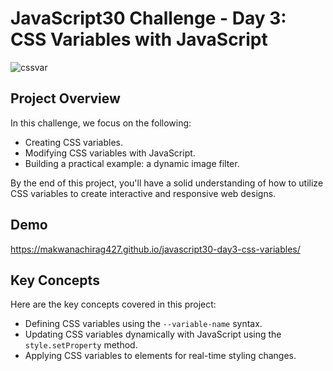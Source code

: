 # JavaScript30 Challenge - Day 3: CSS Variables with JavaScript


![cssvar](https://github.com/makwanachirag427/javascript30-day3-css-variables/assets/128345607/ef90616d-79e4-4d6f-870e-48cb0ca84d5b)

## Project Overview

In this challenge, we focus on the following:

- Creating CSS variables.
- Modifying CSS variables with JavaScript.
- Building a practical example: a dynamic image filter.

By the end of this project, you'll have a solid understanding of how to utilize CSS variables to create interactive and responsive web designs.

## Demo

https://makwanachirag427.github.io/javascript30-day3-css-variables/

## Key Concepts

Here are the key concepts covered in this project:

- Defining CSS variables using the `--variable-name` syntax.
- Updating CSS variables dynamically with JavaScript using the `style.setProperty` method.
- Applying CSS variables to elements for real-time styling changes.


